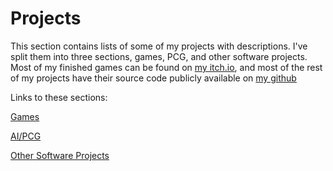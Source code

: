 # Projects

This section contains lists of some of my projects with descriptions. I've split them into three sections, games, PCG, and other software projects. Most of my finished games can be found on [my itch.io](https://shebloong.itch.io/), and most of the rest of my projects have their source code publicly available on [my github](https://github.com/ramjsandal/) 

Links to these sections:

[Games](https://ramjsandal.github.io/portfolio/projects/games.html)

[AI/PCG](https://ramjsandal.github.io/portfolio/projects/ai.html)

[Other Software Projects](https://ramjsandal.github.io/portfolio/projects/otherProjects.html)

